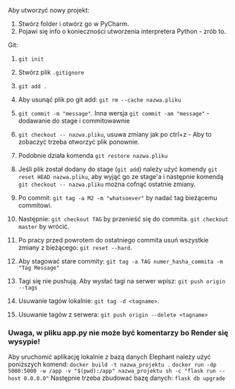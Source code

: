 Aby utworzyć nowy projekt:

1. Stwórz folder i otwórz go w PyCharm.
2. Pojawi się info o konieczności utworzenia interpretera Python - zrób to.

Git:

1. `git init`
2. Stwórz plik `.gitignore`
3. `git add .`
4. Aby usunąć plik po git add: `git rm --cache nazwa.pliku`
5. `git commit -m "message"`. Inna wersja `git commit -am "message"` - dodawanie do stage i commitowawnie
6. `git checkout -- nazwa.pliku`, usuwa zmiany jak po ctrl+z - Aby to zobaczyć trzeba otworzyć plik ponownie.
7. Podobnie działa komenda `git restore nazwa.pliku`
8. Jeśli plik został dodany do stage (`git add`) należy użyć komendy `git reset HEAD nazwa.pliku`, aby wyjąć go ze
   stage'a
   i następnie
   komendą `git checkout -- nazwa.pliku` można cofnąć ostatnie zmiany.

9. Po commit: `git tag -a M2 -m "whatsoever"` by nadać tag bieżącemu commitowi.
10. Następnie: `git checkout TAG` by przenieść się do commita. `git checkout master` by wrócić.
11. Po pracy przed powrotem do ostatniego commita usuń wszystkie zmiany z bieżącego: `git reset --hard`.
12. Aby stagować stare commity: `git tag -a TAG numer_hasha_commita -m "Tag Message"`
13. Tagi się nie pushują. Aby wysłać tagi na serwer wpisz: `git push origin --tags`
14. Usuwanie tagów lokalnie: `git tag -d <tagname>`.
15. Usuwanie tagów z serwera: `git push origin --delete <tagname>`

### Uwaga, w pliku app.py nie może być komentarzy bo Render się wysypie!
Aby uruchomić aplikację lokalnie  z bazą danych Elephant należy użyć poniższych komend:
`docker build -t nazwa_projektu .`
`docker run -dp 5000:5000 -w /app -v "$(pwd):/app" nazwa_projektu sh -c "flask run --host 0.0.0.0"`
Następnie trzeba zbudować bazę danych:
`flask db upgrade`
